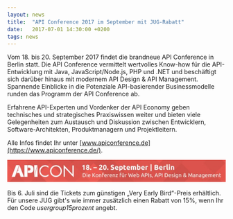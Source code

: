 ```yaml
---
layout: news
title:  "API Conference 2017 im September mit JUG-Rabatt"
date:   2017-07-01 14:30:00 +0200
tags: news
---
```


Vom 18. bis 20. September 2017 findet die brandneue API Conference in Berlin statt. Die API Conference vermittelt wertvolles Know-how für die API-Entwicklung mit Java, JavaScript/Node.js, PHP und .NET und beschäftigt sich darüber hinaus mit modernem API Design & API Management. Spannende Einblicke in die Potenziale API-basierender Businessmodelle runden das Programm der API Conference ab.

Erfahrene API-Experten und Vordenker der API Economy geben technisches und strategisches Praxiswissen weiter und bieten viele Gelegenheiten zum Austausch und Diskussion zwischen Entwicklern, Software-Architekten, Produktmanagern und Projektleitern.

Alle Infos findet Ihr unter [www.apiconference.de](https://www.apiconference.de/).

[![API Conference 2017](/assets/img/banner/apicon-2017_594x60.jpg "API Conference 2017")](https://www.apiconference.de/)

Bis 6. Juli sind die Tickets zum günstigen „Very Early Bird“-Preis erhältlich. Für unsere JUG gibt's wie immer zusätzlich einen Rabatt von 15%, wenn Ihr den Code *usergroup15prozent* angebt.

